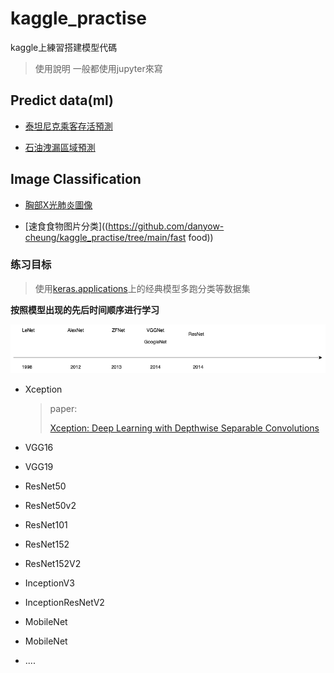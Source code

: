 # kaggle_practise
 kaggle上練習搭建模型代碼


> 使用說明
> 一般都使用jupyter來寫




## Predict data(ml)

- [泰坦尼克乘客存活預測](https://github.com/danyow-cheung/kaggle_practise/tree/main/titanic)

- [石油洩漏區域預測](https://github.com/danyow-cheung/kaggle_practise/tree/main/oil_split)



## Image Classification 

- [胸部X光肺炎圖像](https://github.com/danyow-cheung/kaggle_practise/tree/main/xray)

- [速食食物图片分类]((https://github.com/danyow-cheung/kaggle_practise/tree/main/fast food))



### 练习目标

> 使用[keras.applications](https://keras.io/api/applications/)上的经典模型多跑分类等数据集

**按照模型出现的先后时间顺序进行学习**

<img src='paper/cnn_history.png'>



- Xception

  > paper:
  >
  > [Xception: Deep Learning with Depthwise Separable Convolutions](https://arxiv.org/abs/1610.02357)

- VGG16

- VGG19

- ResNet50

- ResNet50v2 

- ResNet101 

- ResNet152 

- ResNet152V2

- InceptionV3

- InceptionResNetV2

- MobileNet

- MobileNet

- ....



